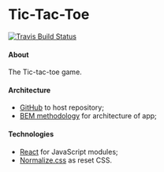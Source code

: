 Tic-Tac-Toe
===========

[![Travis Build Status][travis-img]][travis]

[travis-img]: https://travis-ci.org/ahtohbi4/tic-tac-toe.svg?branch=master
[travis]: https://travis-ci.org/ahtohbi4/tic-tac-toe

#### About
The Tic-tac-toe game.

#### Architecture
 * [GitHub](https://github.com/) to host repository;
 * [BEM methodology](https://en.bem.info/method/) for architecture of app;

#### Technologies
 * [React](https://facebook.github.io/react/) for JavaScript modules;
 * [Normalize.css](https://necolas.github.io/normalize.css/) as reset CSS.
